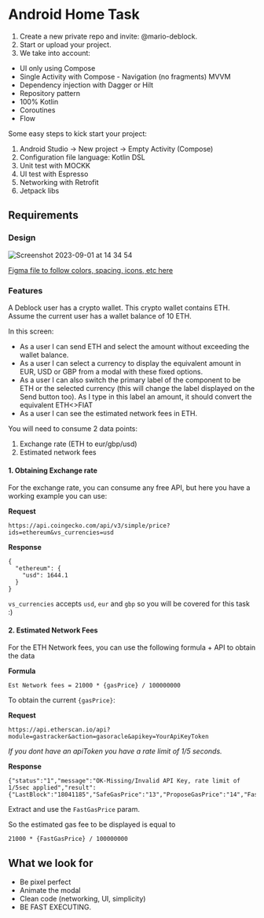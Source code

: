# Android Home Task

1. Create a new private repo and invite: @mario-deblock.
2. Start or upload your project.
3. We take into account:
- UI only using Compose
- Single Activity with Compose - Navigation (no fragments) MVVM
- Dependency injection with Dagger or Hilt
- Repository pattern
- 100% Kotlin
- Coroutines
- Flow

Some easy steps to kick start your project:
1. Android Studio -> New project → Empty Activity (Compose)
2. Configuration file language: Kotlin DSL
3. Unit test with MOCKK
4. UI test with Espresso
5. Networking with Retrofit
6. Jetpack libs

## Requirements

### Design
![Screenshot 2023-09-01 at 14 34 54](https://github.com/deblock-hq/ios-interview/assets/115789674/2fc24d37-9fd3-4725-bde3-d55cbe6aa9ad)

[Figma file to follow colors, spacing, icons, etc here](https://www.figma.com/file/SaT9UfRVHwrcpCN8p1kVKl/Test-project?type=design&node-id=0%3A1&mode=design&t=gS6wgz3FuWBBJfqV-1)

### Features
A Deblock user has a crypto wallet. This crypto wallet contains ETH.
Assume the current user has a wallet balance of 10 ETH.

In this screen:
- As a user I can send ETH and select the amount without exceeding the wallet balance.
- As a user I can select a currency to display the equivalent amount in EUR, USD or GBP from a modal with these fixed options.
- As a user I can also switch the primary label of the component to be ETH or the selected currency (this will change the label displayed on the Send button too). As I type in this label an amount, it should convert the equivalent ETH<>FIAT
- As a user I can see the estimated network fees in ETH.

You will need to consume 2 data points:
1. Exchange rate (ETH to eur/gbp/usd)
2. Estimated network fees

#### 1. Obtaining Exchange rate

For the exchange rate, you can consume any free API, but here you have a working example you can use:

**Request**
```
https://api.coingecko.com/api/v3/simple/price?ids=ethereum&vs_currencies=usd
```

**Response**
```
{
  "ethereum": {
    "usd": 1644.1
  }
}
```

`vs_currencies` accepts `usd`, `eur` and `gbp` so you will be covered for this task :)

#### 2. Estimated Network Fees

For the ETH Network fees, you can use the following formula + API to obtain the data

**Formula**
```
Est Network fees = 21000 * {gasPrice} / 100000000
```

To obtain the current `{gasPrice}`:

**Request**
```
https://api.etherscan.io/api?module=gastracker&action=gasoracle&apikey=YourApiKeyToken
```
_If you dont have an apiToken you have a rate limit of 1/5 seconds._

**Response**
```
{"status":"1","message":"OK-Missing/Invalid API Key, rate limit of 1/5sec applied","result":{"LastBlock":"18041185","SafeGasPrice":"13","ProposeGasPrice":"14","FastGasPrice":"14","suggestBaseFee":"12.086368893","gasUsedRatio":"0.505199894363513,0.45067015395881,0.364857033333333,0.700552333333333,0.461159333333333"}}
```

Extract and use the `FastGasPrice` param.

So the estimated gas fee to be displayed is equal to
```
21000 * {FastGasPrice} / 100000000
```


## What we look for
- Be pixel perfect
- Animate the modal
- Clean code (networking, UI, simplicity)
- BE FAST EXECUTING.
